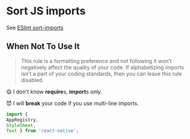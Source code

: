 # Sort JS imports
See [ESlint sort-imports](http://eslint.org/docs/rules/sort-imports)

## When Not To Use It
>This rule is a formatting preference and not following it won’t negatively affect the quality of your code. If alphabetizing imports isn’t a part of your coding standards, then you can leave this rule disabled. 

:yum: I don't know **require**s, **import**s only.

:smiling_imp: I will **break** your code if you use multi-line imports.
```JavaScript
import {
AppRegistry, 
StyleSheet, 
Text } from 'react-native';
```